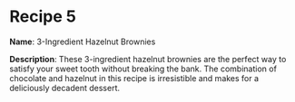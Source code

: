 # Recipe 5

**Name**: 3-Ingredient Hazelnut Brownies

**Description**: These 3-ingredient hazelnut brownies are the perfect way to satisfy your sweet tooth without breaking the bank. The combination of chocolate and hazelnut in this recipe is irresistible and makes for a deliciously decadent dessert.
